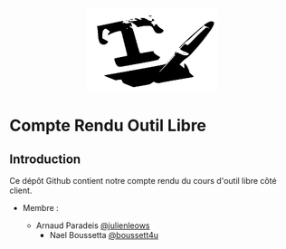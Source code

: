 <p align="center">
  <img width="230" height="150" src="https://github.com/boussett4u/Compte_Rendu_Outil_Libre/blob/main/image/logo_latex.svg">
</p>

# Compte Rendu Outil Libre

## Introduction

Ce dépôt Github contient notre compte rendu du cours d'outil libre côté client.

* Membre :

  * Arnaud Paradeis [@julienleows](https://github.com/julienleows)
	* Nael Boussetta [@boussett4u](https://github.com/boussett4u)
